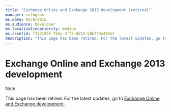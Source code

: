 ```yaml
---
title: "Exchange Online and Exchange 2013 development (retired)"
manager: sethgros
ms.date: 03/9/2015
ms.audience: Developer
ms.localizationpriority: medium
ms.assetid: f33d1093-75ba-4ff2-8d15-b0bf73a401bf
description: "This page has been retired. For the latest updates, go to the topic Exchange Online and Exchange development."
---
```


# Exchange Online and Exchange 2013 development

> [!NOTE] 
> This page has been retired. For the latest updates, go to [Exchange Online and Exchange development](exchange-server-development.md).

